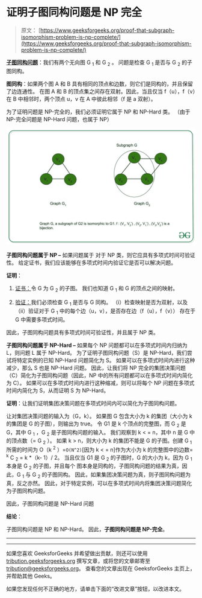 # 证明子图同构问题是 NP 完全

> 原文： [https://www.geeksforgeeks.org/proof-that-subgraph-isomorphism-problem-is-np-complete/](https://www.geeksforgeeks.org/proof-that-subgraph-isomorphism-problem-is-np-complete/)

**[子图同构问题](https://www.geeksforgeeks.org/mathematics-graph-isomorphisms-connectivity/)**：我们有两个无向图 G <sub>1</sub> 和 G <sub>2</sub> 。 问题是检查 G <sub>1</sub> 是否与 G <sub>2</sub> 的子图同构。

**图同构**：如果两个图 A 和 B 具有相同的顶点和边数，则它们是同构的，并且保留了边连通性。 在图 A 和 B 的顶点集之间存在双射。因此，当且仅当 f（u），f（v）在 B 中相邻时，两个顶点 u，v 在 A 中彼此相邻（f 是 a 双射）。

为了证明问题是 NP-完全的，我们必须证明它属于 NP 和 NP-Hard 类。 （由于 NP-完全问题是 NP-Hard 问题，也属于 NP）

![](img/bbbcf3c92517a5715018b86008879637.png) 

**子图同构问题属于 NP –** 如果问题属于 对于 NP 类，则它应具有多项式时间可验证性。 给定证书，我们应该能够在多项式时间内验证它是否可以解决问题。

**证明**：

1.  <u>证书：</u>令 G 为 G <sub>2</sub> 的子图。 我们也知道 G <sub>1</sub> 和 G 的顶点之间的映射。

2.  <u>验证：</u>我们必须检查 G <sub>1</sub> 是否与 G 同构。 （i）检查映射是否为双射，以及（ii）验证对于 G <sub>1</sub> 中的每个边（u，v），是否存在边（f（u），f（v）） 存在于 G 中需要多项式时间。

因此，子图同构问题具有多项式时间可验证性，并且属于 NP 类。

**子图同构问题属于 NP-Hard –** 如果每个 NP 问题都可以在多项式时间内归纳为 L，则问题 L 属于 NP-Hard。 为了证明子图同构问题（S）是 NP-Hard，我们尝试将特定实例的已知 NP-Hard 问题简化为 S。 如果可以在多项式时间内进行这种减少，那么 S 也是 NP-Hard 问题。 因此，让我们将 NP 完全的集团决策问题（C）简化为子图同构问题（因此，NP 中的所有问题都可以在多项式时间内简化为 C）。 如果可以在多项式时间内进行这种缩减，则可以将每个 NP 问题在多项式时间内简化为 S，从而证明 S 为 NP-Hard。

**证明**：让我们证明集团决策问题在多项式时间内可以简化为子图同构问题。

让对集团决策问题的输入为（G，k）。 如果图 G 包含大小为 k 的集团（大小为 k 的集团是 G 的子图），则输出为 true。 令 G1 是 k 个顶点的完整图，而 G <sub>2</sub> 是 G，其中 G <sub>1</sub> ，G <sub>2</sub> 是子图同构问题的输入。 我们观察到 k < = n，其中 n 是 G 中的顶点数（= G <sub>2</sub> ）。 如果 k > n，则大小为 k 的集团不能是 G 的子图。创建 G <sub>1</sub> 所需的时间为 O（k <sup>2</sup> ）=`O(N^2)`[因为 k < = n]作为大小为 k 的完整图中的边数= <sup>k</sup> C <sub>2</sub> = k *（k- 1）/ 2。 当且仅当 G1 是 G <sub>2</sub> 的子图时，G 的大小为 k，因为 G <sub>1</sub> 本身是 G <sub>2</sub> 的子图，并且每个 图本身是同构的，子图同构问题的结果为真，因此，G <sub>1</sub> 与 G <sub>2</sub> 的子图同构。 因此，如果集团决策问题为真，则子图同构问题为真，反之亦然。 因此，对于特定实例，可以在多项式时间内将集团决策问题简化为子图同构问题。

因此，子图同构问题是 NP-Hard 问题

**结论**：

子图同构问题是 NP 和 NP-Hard。 因此，**子图同构问题是 NP-完全**。



* * *

* * *

如果您喜欢 GeeksforGeeks 并希望做出贡献，则还可以使用 [tribution.geeksforgeeks.org](https://contribute.geeksforgeeks.org/) 撰写文章，或将您的文章邮寄至 tribution@geeksforgeeks.org。 查看您的文章出现在 GeeksforGeeks 主页上，并帮助其他 Geeks。

如果您发现任何不正确的地方，请单击下面的“改进文章”按钮，以改进本文。